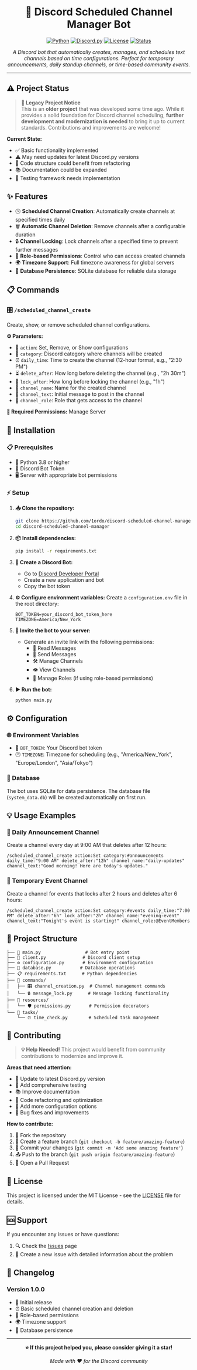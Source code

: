 <div align="center">

# 🤖 Discord Scheduled Channel Manager Bot

[![Python](https://img.shields.io/badge/Python-3.8+-blue.svg)](https://python.org)
[![Discord.py](https://img.shields.io/badge/discord.py-2.0+-blue.svg)](https://discordpy.readthedocs.io/)
[![License](https://img.shields.io/badge/License-MIT-green.svg)](LICENSE)
[![Status](https://img.shields.io/badge/Status-Legacy%20Project-orange.svg)](#project-status)

*A Discord bot that automatically creates, manages, and schedules text channels based on time configurations. Perfect for temporary announcements, daily standup channels, or time-based community events.*

</div>

---

## ⚠️ Project Status

> **📍 Legacy Project Notice**  
> This is an **older project** that was developed some time ago. While it provides a solid foundation for Discord channel scheduling, **further development and modernization is needed** to bring it up to current standards. Contributions and improvements are welcome!

**Current State:**
- ✅ Basic functionality implemented
- ⚠️ May need updates for latest Discord.py versions
- 🔧 Code structure could benefit from refactoring
- 📚 Documentation could be expanded
- 🧪 Testing framework needs implementation

## ✨ Features

- 🕒 **Scheduled Channel Creation**: Automatically create channels at specified times daily
- 🗑️ **Automatic Channel Deletion**: Remove channels after a configurable duration
- 🔒 **Channel Locking**: Lock channels after a specified time to prevent further messages
- 👥 **Role-based Permissions**: Control who can access created channels
- 🌍 **Timezone Support**: Full timezone awareness for global servers
- 💾 **Database Persistence**: SQLite database for reliable data storage

## 📋 Commands

### 🎛️ `/scheduled_channel_create`
Create, show, or remove scheduled channel configurations.

**⚙️ Parameters:**
- 🔧 `action`: Set, Remove, or Show configurations
- 📁 `category`: Discord category where channels will be created
- ⏰ `daily_time`: Time to create the channel (12-hour format, e.g., "2:30 PM")
- ⏳ `delete_after`: How long before deleting the channel (e.g., "2h 30m")
- 🔐 `lock_after`: How long before locking the channel (e.g., "1h")
- 📝 `channel_name`: Name for the created channel
- 💬 `channel_text`: Initial message to post in the channel
- 👤 `channel_role`: Role that gets access to the channel

**🔑 Required Permissions:** Manage Server

## 🚀 Installation

### 📋 Prerequisites
- 🐍 Python 3.8 or higher
- 🤖 Discord Bot Token
- 🖥️ Server with appropriate bot permissions

### ⚡ Setup

1. **📥 Clone the repository:**
   ```bash
   git clone https://github.com/1ordo/discord-scheduled-channel-manager.git
   cd discord-scheduled-channel-manager
   ```

2. **📦 Install dependencies:**
   ```bash
   pip install -r requirements.txt
   ```

3. **🤖 Create a Discord Bot:**
   - Go to [Discord Developer Portal](https://discord.com/developers/applications)
   - Create a new application and bot
   - Copy the bot token

4. **⚙️ Configure environment variables:**
   Create a `configuration.env` file in the root directory:
   ```env
   BOT_TOKEN=your_discord_bot_token_here
   TIMEZONE=America/New_York
   ```

5. **🔗 Invite the bot to your server:**
   - Generate an invite link with the following permissions:
     - 👀 Read Messages
     - 💬 Send Messages
     - 🛠️ Manage Channels
     - 👁️ View Channels
     - 👥 Manage Roles (if using role-based permissions)

6. **▶️ Run the bot:**
   ```bash
   python main.py
   ```

## ⚙️ Configuration

### 🌐 Environment Variables

- 🔑 `BOT_TOKEN`: Your Discord bot token
- 🕐 `TIMEZONE`: Timezone for scheduling (e.g., "America/New_York", "Europe/London", "Asia/Tokyo")

### 💾 Database

The bot uses SQLite for data persistence. The database file (`system_data.db`) will be created automatically on first run.

## 💡 Usage Examples

### 📢 Daily Announcement Channel
Create a channel every day at 9:00 AM that deletes after 12 hours:
```
/scheduled_channel_create action:Set category:#announcements daily_time:"9:00 AM" delete_after:"12h" channel_name:"daily-updates" channel_text:"Good morning! Here are today's updates."
```

### 🎉 Temporary Event Channel
Create a channel for events that locks after 2 hours and deletes after 6 hours:
```
/scheduled_channel_create action:Set category:#events daily_time:"7:00 PM" delete_after:"6h" lock_after:"2h" channel_name:"evening-event" channel_text:"Tonight's event is starting!" channel_role:@EventMembers
```

## 📁 Project Structure

```
├── 🚀 main.py                 # Bot entry point
├── 🔧 client.py              # Discord client setup
├── ⚙️ configuration.py       # Environment configuration
├── 💾 database.py           # Database operations
├── 📋 requirements.txt      # Python dependencies
├── 📂 commands/
│   ├── 🎛️ channel_creation.py  # Channel management commands
│   └── 🔒 message_lock.py      # Message locking functionality
├── 📂 resources/
│   └── 🛡️ permissions.py       # Permission decorators
└── 📂 tasks/
    └── ⏰ time_check.py        # Scheduled task management
```

## 🤝 Contributing

> **💡 Help Needed!** This project would benefit from community contributions to modernize and improve it.

**Areas that need attention:**
- 🔄 Update to latest Discord.py version
- 🧪 Add comprehensive testing
- 📚 Improve documentation
- 🎨 Code refactoring and optimization
- 🔧 Add more configuration options
- 🐛 Bug fixes and improvements

**How to contribute:**
1. 🍴 Fork the repository
2. 🌿 Create a feature branch (`git checkout -b feature/amazing-feature`)
3. 💾 Commit your changes (`git commit -m 'Add some amazing feature'`)
4. 📤 Push to the branch (`git push origin feature/amazing-feature`)
5. 🔀 Open a Pull Request

## 📄 License

This project is licensed under the MIT License - see the [LICENSE](LICENSE) file for details.

## 🆘 Support

If you encounter any issues or have questions:
1. 🔍 Check the [Issues](https://github.com/1ordo/discord-scheduled-channel-manager/issues) page
2. 🐛 Create a new issue with detailed information about the problem

## 📝 Changelog

### Version 1.0.0
- 🎉 Initial release
- ⏰ Basic scheduled channel creation and deletion
- 👥 Role-based permissions
- 🌍 Timezone support
- 💾 Database persistence

---

<div align="center">

**⭐ If this project helped you, please consider giving it a star!**

*Made with ❤️ for the Discord community*

</div>
